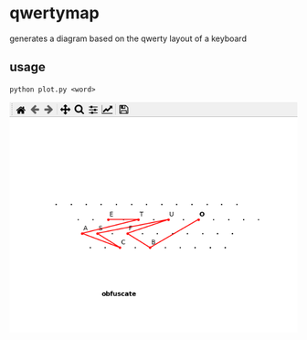 # qwertymap

generates a diagram based on the qwerty layout of a keyboard

## usage 

```
python plot.py <word>
```

![example](imgs/obfuscate.png)